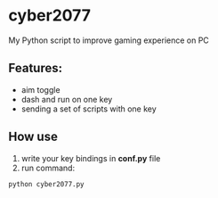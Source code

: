 # cyber2077
My Python script to improve gaming experience on PC

## Features:
* aim toggle
* dash and run on one key
* sending a set of scripts with one key

## How use
1. write your key bindings in **conf.py** file
2. run command:
```bash
python cyber2077.py
```
